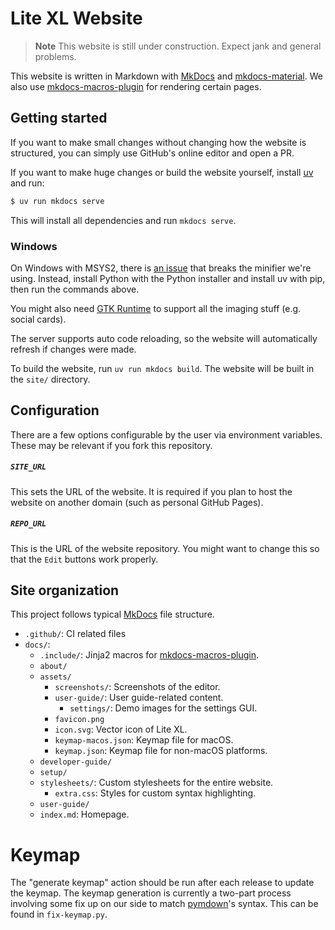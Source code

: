 # Lite XL Website

> **Note**
> This website is still under construction.
> Expect jank and general problems.

This website is written in Markdown with [MkDocs] and [mkdocs-material].
We also use [mkdocs-macros-plugin] for rendering certain pages.

## Getting started

If you want to make small changes without changing how the website
is structured, you can simply use GitHub's online editor and open a PR.

If you want to make huge changes or build the website yourself, install
[uv] and run:

```sh
$ uv run mkdocs serve
```

This will install all dependencies and run `mkdocs serve`.

### Windows

On Windows with MSYS2, there is [an issue] that breaks the minifier we're using.
Instead, install Python with the Python installer and install uv with pip,
then run the commands above.

You might also need [GTK Runtime] to support all the imaging stuff (e.g. social cards).

The server supports auto code reloading, so the website will automatically
refresh if changes were made.

To build the website, run `uv run mkdocs build`.
The website will be built in the `site/` directory.

## Configuration

There are a few options configurable by the user via environment variables.
These may be relevant if you fork this repository.

##### `SITE_URL`

This sets the URL of the website.
It is required if you plan to host the website on another domain
(such as personal GitHub Pages).

##### `REPO_URL`

This is the URL of the website repository.
You might want to change this so that the `Edit` buttons work properly.

## Site organization

This project follows typical [MkDocs] file structure.

- `.github/`: CI related files
- `docs/`:
  - `.include/`: Jinja2 macros for [mkdocs-macros-plugin].
  - `about/`
  - `assets/`
    - `screenshots/`: Screenshots of the editor.
    - `user-guide/`: User guide-related content.
      - `settings/`: Demo images for the settings GUI.
    - `favicon.png`
    - `icon.svg`: Vector icon of Lite XL.
    - `keymap-macos.json`: Keymap file for macOS.
    - `keymap.json`: Keymap file for non-macOS platforms.
  - `developer-guide/`
  - `setup/`
  - `stylesheets/`: Custom stylesheets for the entire website.
    - `extra.css`: Styles for custom syntax highlighting.
  - `user-guide/`
  - `index.md`: Homepage.

# Keymap

The "generate keymap" action should be run after each release to update
the keymap.
The keymap generation is currently a two-part process involving some
fix up on our side to match [pymdown]'s syntax.
This can be found in `fix-keymap.py`.



[MkDocs]:               https://www.mkdocs.org/
[mkdocs-material]:      https://squidfunk.github.io/mkdocs-material/
[mkdocs-macros-plugin]: https://mkdocs-macros-plugin.readthedocs.io/en/latest/
[an issue]:             https://github.com/tdewolff/minify/issues/679
[GTK Runtime]:          https://github.com/tschoonj/GTK-for-Windows-Runtime-Environment-Installer
[uv]:                   https://docs.astral.sh/uv/
[pymdown]:              https://facelessuser.github.io/pymdown-extensions/extensions/keys
